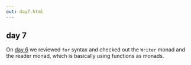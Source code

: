 ```yaml
---
out: day7.html
---
```


  [day6]: ./day6.html

day 7
-----

On [day 6][day6] we reviewed `for` syntax and checked out the `Writer` monad and the reader monad, which is basically using functions as monads.
